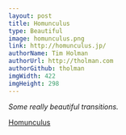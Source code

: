 ```yaml
---
layout: post
title: Homunculus
type: Beautiful
image: homunculus.png
link: http://homunculus.jp/
authorName: Tim Holman
authorUrl: http://tholman.com
authorGithub: tholman
imgWidth: 422
imgHeight: 298
---
```


_Some really beautiful transitions._

[Homunculus](http://homunculus.jp/)
